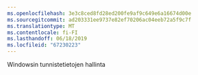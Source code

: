 ```yaml
---
ms.openlocfilehash: 3e3c8ced8fd28ed200fe9af9c649e6a16674d00e
ms.sourcegitcommit: ad203331ee9737e82ef70206ac04eeb72a5f9c7f
ms.translationtype: MT
ms.contentlocale: fi-FI
ms.lasthandoff: 06/18/2019
ms.locfileid: "67230223"
---
```

Windowsin tunnistetietojen hallinta